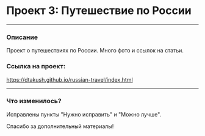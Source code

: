 # Проект 3: Путешествие по России
________

### Описание
Проект о путешествиях по России. Много фото и ссылок на статьи.


### Ссылка на проект:
https://dtakush.github.io/russian-travel/index.html

________

### Что изменилось?
Исправлены пункты "Нужно исправить" и "Можно лучше".

Спасибо за дополнительный материалы!